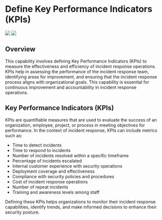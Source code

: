 # Define Key Performance Indicators (KPIs)
![](https://img.shields.io/badge/Phase-Operations_%28P0007%29-blue)&nbsp;![](https://img.shields.io/badge/Category-General-blue)
## Overview
This capability involves defining Key Performance Indicators (KPIs) to measure the effectiveness and efficiency of incident response operations. KPIs help in assessing the performance of the incident response team, identifying areas for improvement, and ensuring that the incident response process aligns with organizational goals. This capability is essential for continuous improvement and accountability in incident response operations.

## Key Performance Indicators (KPIs)

KPIs are quantifiable measures that are used to evaluate the success of an organization, employee, project, or process in meeting objectives for performance. In the context of incident response, KPIs can include metrics such as:

- Time to detect incidents
- Time to respond to incidents
- Number of incidents resolved within a specific timeframe
- Percentage of incidents escalated
- Internal customer experience with security operations
- Deployment coverage and effectiveness
- Compliance with security policies and procedures
- Cost of incident response operations
- Number of repeat incidents
- Training and awareness levels among staff

Defining these KPIs helps organizations to monitor their incident response capabilities, identify trends, and make informed decisions to enhance their security posture.